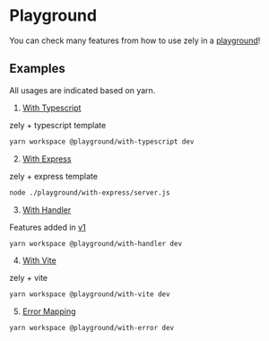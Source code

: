 # Playground

You can check many features from how to use zely in a [playground](https://github.com/zely-js/core/tree/main/playground/)!

## Examples

All usages are indicated based on yarn.

1.  [With Typescript](https://github.com/zely-js/core/tree/main/playground/with-typescript)

zely + typescript template

```bash
yarn workspace @playground/with-typescript dev
```

2. [With Express](https://github.com/zely-js/core/tree/main/playground/with-express)

zely + express template

```bash
node ./playground/with-express/server.js
```

3. [With Handler](https://github.com/zely-js/core/tree/main/playground/with-handler)

Features added in [v1](/guide/methods)

```bash
yarn workspace @playground/with-handler dev
```

4. [With Vite](https://github.com/zely-js/core/tree/main/playground/with-vite)

zely + vite

```bash
yarn workspace @playground/with-vite dev
```

5. [Error Mapping](https://github.com/zely-js/core/tree/main/playground/error-mapping)

```bash
yarn workspace @playground/with-error dev
```
